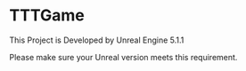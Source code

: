 # TTTGame

This Project is Developed by Unreal Engine 5.1.1

Please make sure your Unreal version meets this requirement.
